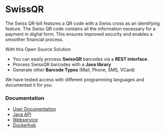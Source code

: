 # SwissQR

The Swiss QR-bill features a QR code with a Swiss cross as an identifying feature. The Swiss QR code contains all the information necessary for a payment in digital form. This ensures improved security and enables a smoother financial process.


With this Open Source Solution

- You can easily process __SwissQR__ barcodes via a __REST interface__.
- Process SwissQR barcodes with a __Java library__
- Generate other __Barcode Types__ (Mail, Phone, SMS, VCard)

We have tested access with different programming languages ​​and documented it for you.

### Documentation

- [User Documentation](https://github.com/swissqr/swissqr/wiki)
- [Java API](https://swissqr.github.io/swissqr/doc/apidocs/index.html)
- [Webservice](https://swissqr.ch/docs/)
- [Dockerhub](https://hub.docker.com/r/swissqr/swissqr)
